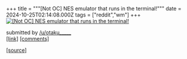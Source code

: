 +++
title = """[Not OC] NES emulator that runs in the terminal!"""
date = 2024-10-25T02:14:08.000Z
tags = ["reddit","wm"]
+++
[![[Not OC] NES emulator that runs in the terminal!](https://preview.redd.it/mjecxq41gcwd1.gif?width=640&crop=smart&s=8559180f311dc1215d6fa416ffe4ea18575c718c "[Not OC] NES emulator that runs in the terminal!")](https://www.reddit.com/r/unixporn/comments/1gbjp1d/not_oc_nes_emulator_that_runs_in_the_terminal/)

submitted by [/u/otaku\_\_\_\_\_](https://www.reddit.com/user/otaku_____)  
[\[link\]](https://i.redd.it/mjecxq41gcwd1.gif) [\[comments\]](https://www.reddit.com/r/unixporn/comments/1gbjp1d/not_oc_nes_emulator_that_runs_in_the_terminal/)

[[source]](https://www.reddit.com/r/unixporn/comments/1gbjp1d/not_oc_nes_emulator_that_runs_in_the_terminal/)
